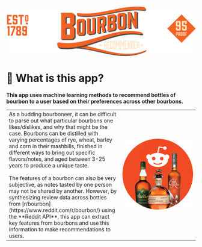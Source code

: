 <p align="center">
<img src="src/public/assets/readme_logo_header.png">
</p>

# 🧐 What is this app?

**This app uses machine learning methods to recommend bottles of bourbon to a user based on their preferences across other bourbons.** 

<table style="border-collapse:collapse; border-width:0px">
<tr>
<td>
As a budding bourboneer, it can be difficult to parse out what particular bourbons one likes/dislikes, and why that might be the case. Bourbons can be distilled with varying percentages of rye, wheat, barley and corn in their mashbills, finished in different ways to bring out specific flavors/notes, and aged between 3-25 years to produce a unique taste. 
<br><br>
The features of a bourbon can also be very subjective, as notes tasted by one person may not be shared by another. However, by synthesizing review data across bottles from [r/bourbon](https://www.reddit.com/r/bourbon/) using the **Reddit API**, this app can extract key features from bourbons and use this information to make recommendations to users. 
</td>
<td width="40%" align="center">
<img src="src/public/assets/reddit_bourbon.png" width="200">
</td>
</tr>
</table>